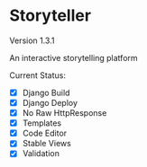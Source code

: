Storyteller
==========

Version 1.3.1

An interactive storytelling platform

Current Status: 
- [x] Django Build
- [X] Django Deploy
- [X] No Raw HttpResponse
- [X] Templates
- [x] Code Editor
- [x] Stable Views
- [x] Validation